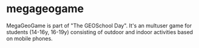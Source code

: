 # megageogame
MegaGeoGame is part of "The GEOSchool Day". It's an multuser game for students (14-16y, 16-19y) consisting of outdoor and indoor activities based on mobile phones.
